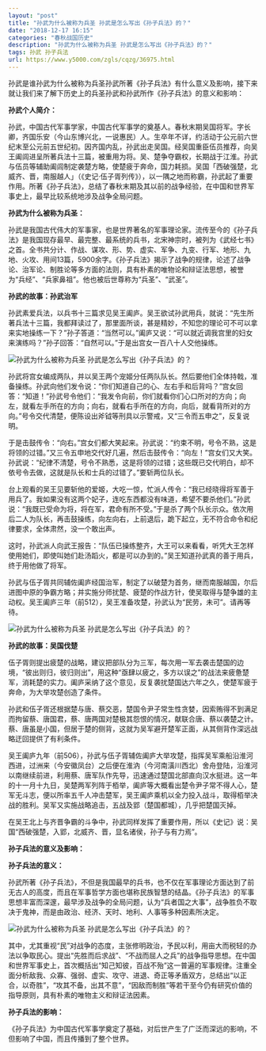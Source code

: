 ```yaml
---
layout: "post"
title: "孙武为什么被称为兵圣 孙武是怎么写出《孙子兵法》的？"
date: "2018-12-17 16:15"
categories: "春秋战国历史"
description: "孙武为什么被称为兵圣 孙武是怎么写出《孙子兵法》的？"
tags: 孙武 孙子兵法
url: https://www.y5000.com/zgls/cqzg/36975.html
---
```






孙武是谁孙武为什么被称为兵圣孙武所著《孙子兵法》有什么意义及影响，接下来就让我们来了解下历史上的兵圣孙武和孙武所作《孙子兵法》的意义和影响：

 **孙武个人简介：**

孙武，中国古代军事学家，中国古代军事学的奠基人。春秋末期吴国将军。字长卿，齐国乐安（今山东博兴北，一说惠民）人。生卒年不详，约活动于公元前六世纪末至公元前五世纪初。因齐国内乱，孙武出走吴国。经吴国重臣伍员推荐，向吴王阖闾进呈所著兵法十三篇，被重用为将。吴、楚争夺霸权，长期战于江淮。孙武与伍员等辅助阖闾制定袭楚方略，使楚疲于奔命，国力耗损。吴国「西破强楚，北威齐、晋，南服越人」（《史记·伍子胥列传》），以一隅之地而称霸，孙武起了重要作用。所著《孙子兵法》，总结了春秋末期及其以前的战争经验，在中国和世界军事史上，最早比较系统地涉及战争全局问题。

 **孙武为什么被称为兵圣：**

孙武是我国古代伟大的军事家，也是世界著名的军事理论家。流传至今的《孙子兵法》是我国现存最早、最完整、最系统的兵书，北宋神宗时，被列为《武经七书》之首。全书共分计、作战、谋攻、形、势、虚实、军争、九变、行军、地形、九地、火攻、用间13篇，5900余字。《孙子兵法》揭示了战争的规律，论述了战争论、治军论、制胜论等多方面的法则，具有朴素的唯物论和辩证法思想，被誉为“兵经”、“兵家鼻祖”。他也被后世尊称为“兵圣”、“武圣”。  

 **孙武的故事：孙武治军**  

孙武素爱兵法，以兵书十三篇求见吴王阖庐。吴王欲试孙武用兵，就说：“先生所著兵法十三篇，我都拜读过了，那里面所谈，甚是精妙，不知您的理论可不可以拿来实地操练一下？”孙子答道：“当然可以。”阖庐又说：“可以就近调我宫里的妇女来演练吗？”孙子回答：“自然可以。”于是出宫女一百八十人交他操练。

![孙武为什么被称为兵圣
孙武是怎么写出《孙子兵法》的？](https://img.y5000.com/uploads/allimg/181109/afaefb53c734fd006ee326e573d22360.jpg)

孙武将宫女编成两队，并以吴王两个宠姬分任两队队长。然后要他们全体持戟，准备操练。孙武向他们发令说：“你们知道自己的心、左右手和后背吗？”宫女回答：“知道！”孙武号令他们：“我发令向前，你们就看你们心口所对的方向；向左，就看左手所在的方向；向右，就看右手所在的方向，向后，就看背所对的方向。”号令交代清楚，便陈设出斧钺等刑具以示警戒，又“三令而五申之”，反复说明。

于是击鼓传令：“向右。”宫女们都大笑起来。孙武说：“约束不明，号令不熟，这是将领的过错。”又三令五申地交代好几遍，然后击鼓传令：“向左！”宫女们又大笑。孙武说：“纪律不清楚，号令不熟悉，这是将领的过错；这些既已交代明白，却不依号令去做，这就是队长和士兵的过错了。”要斩两位队长。

台上观看的吴王见要斩他的爱姬，大吃一惊，忙派人传令：“我已经晓得将军善于用兵了。我如果没有这两个妃子，连吃东西都没有味道，希望不要杀他们。”孙武说：“我既已受命为将，将在军，君命有所不受。”于是杀了两个队长示众。依次用后二人为队长，再击鼓操练，向左向右，上前退后，跪下起立，无不符合命令和纪律要求，全体肃然，没一个敢出声。

这时，孙武派人向武王报告：“队伍已操练整齐，大王可以来看看，听凭大王怎样使用她们，即使叫她们赴汤蹈火，都是可以办到的。”吴王知道孙武真的善于用兵，终于用他做了将军。

孙武与伍子胥共同辅佐阖庐经国治军，制定了以破楚为首务，继而南服越国，尔后进图中原的争霸方略；并实施分师扰楚、疲楚的作战方针，使吴取得与楚争雄的主动权。吴王阖庐三年（前512），吴王准备攻楚，孙武认为“民劳，未可”。请再等待。

![孙武为什么被称为兵圣
孙武是怎么写出《孙子兵法》的？](https://img.y5000.com/uploads/allimg/181109/4a8365abf593a71ad63369402d3185c1.jpg)

 **孙武的故事：吴国伐楚**  

伍子胥则提出疲楚的战略，建议把部队分为三军，每次用一军去袭击楚国的边境，“彼出则归，彼归则出”，用这种“亟肆以疲之，多方以误之”的战法来疲惫楚军，消耗楚的实力。阖庐采纳了这个意见，反复袭扰楚国达六年之久，使楚军疲于奔命，为大举攻楚创造了条件。

孙武和伍子胥还根据楚与唐、蔡交恶，楚国令尹子常生性贪婪，因索贿得不到满足而拘留蔡、唐国君，蔡、唐两国对楚极其怨恨的情况，献联合唐、蔡以袭楚之计。蔡、唐虽是小国，但居于楚的侧背，这就为吴军避开楚军正面，从其侧背作深远战略迂回提供了有利条件。

吴王阖庐九年（前506），孙武与伍子胥辅佐阖庐大举攻楚，指挥吴军乘船沿淮河西进，过洲来（今安徽凤台）之后便在淮汭（今河南潢川西北）舍舟登陆，沿淮河以南继续前进，利用蔡、唐军队作先导，迅速通过楚国北部直向汉水挺进。这一年的十一月十九日，吴楚两军列阵于栢举，阖庐等大概看出楚令尹子常不得人心，楚军无斗志，便以所率五千人冲击楚军，吴王阖庐乘机以全力投入战斗，取得栢举决战的胜利。吴军又实施战略追击，五战及郢（楚国都城），几乎把楚国灭掉。

在吴王北上与齐晋争霸的斗争中，孙武同样发挥了重要作用，所以《史记》说：吴国“西破强楚，入郢，北威齐、晋，显名诸侯，孙子与有力焉”。

 **孙子兵法的意义及影响：**

 **孙子兵法的意义：**  

孙武所著《孙子兵法》，不但是我国最早的兵书，也不仅在军事理论方面达到了前无古人的高度，而且在军事哲学方面也堪称民族智慧的结晶。《孙子兵法》的军事思想丰富而深邃，最早涉及战争的全局问题，认为“兵者国之大事”，战争胜负不取决于鬼神，而是由政治、经济、天时、地利、人事等多种因素所决定。

![孙武为什么被称为兵圣
孙武是怎么写出《孙子兵法》的？](https://img.y5000.com/uploads/allimg/181109/de51610d5a93ed8558f1a9b1476f9d88.jpg)

其中，尤其重视“民”对战争的态度，主张修明政治，予民以利，用亩大而税轻的办法以争取民心。提出“先胜而后求战”、“不战而屈人之兵”的战争指导思想。在中国和世界军事史上，首次概括出“知己知彼，百战不殆”这一普遍的军事规律。注重全面分析敌我、众寡、强弱、虚实、攻守、进退、奇正等矛盾双方，总结出“以正合，以奇胜”，“攻其不备，出其不意”，“因敌而制胜”等若干至今仍有研究价值的指导原则，具有朴素的唯物主义和辩证法因素。

 **孙子兵法的影响：**  

《孙子兵法》为中国古代军事学奠定了基础，对后世产生了广泛而深远的影响，不但影响了中国，而且传播到了整个世界。  
